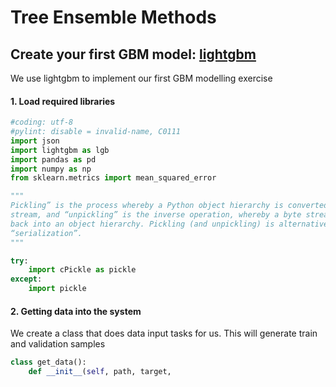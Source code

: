 # Tree Ensemble Methods

## Create your first GBM model: [lightgbm](https://github.com/Microsoft/LightGBM/blob/master/examples/python-guide/advanced_example.py)
We use lightgbm to implement our first GBM modelling exercise


#### 1. Load required libraries

```python
#coding: utf-8
#pylint: disable = invalid-name, C0111
import json
import lightgbm as lgb
import pandas as pd
import numpy as np
from sklearn.metrics import mean_squared_error

"""
Pickling” is the process whereby a Python object hierarchy is converted into a byte
stream, and “unpickling” is the inverse operation, whereby a byte stream is converted
back into an object hierarchy. Pickling (and unpickling) is alternatively known as 
“serialization”. 
""" 

try:
    import cPickle as pickle
except:
    import pickle
```
#### 2. Getting data into the system
We create a class that does data input tasks for us. This will generate train and validation samples 

```python
class get_data():
	def __init__(self, path, target, 
```

